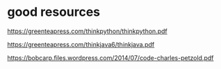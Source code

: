 # good resources

https://greenteapress.com/thinkpython/thinkpython.pdf

https://greenteapress.com/thinkjava6/thinkjava.pdf

https://bobcarp.files.wordpress.com/2014/07/code-charles-petzold.pdf


